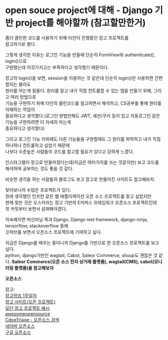 # open souce project에 대해 - Django 기반 project를 해야할까 (참고할만한거)

좀더 클린한 코드를 사용하기 위해 타인이 진행중인 장고 프로젝트를  
참고하기로 했다.  

그렇게 생각한 이유는 로그인 기능을 만들때 단순히 FormView와 authenticate(), login()으로  
구현했는데 이것가지고는 부족하다고 생각했기 때문이다.

장고의 login()을 보면, session을 이용하는 것 같은데 단순히 login()만 사용하면 간편할지는 몰라도  
원리를 아는게 힘들다. 원리를 알고 내가 직접 컨트롤할 수 있는 앱을 만들기 위해, 그리고 여러 방법으로  
기능을 구현하기 위해 타인의 클린코드를 참고하면서 해석하고, CS공부를 통해 원리를 이해하는 작업이  
필요하다고 생각했다.(로그인 방법만해도 JWT, 세션/쿠키 등이 있고 자동로그인 같은 기능을 구현하려면 더 자세히 아는게  
중요하다고 생각했다)

그리고 로그인 기능 이외에도 다른 기능들을 구현할때도 그 원리를 파악하고 내가 직접 하나하나 컨트롤하고 싶었기 때문에  
나보다 수준높은 사람들의 코드를 참고할 필요가 있다고 강하게 느꼈다.  

인스타그램이 장고로 만들어졌다는데(지금은 여러가지를 쓰는 것같지만) 보고 코드를 해석하며 공부하는 것도 좋을 것 같다.  

비슷한 생각을 하는 사람들의 블로그도 보고 장고로 만들어진 사이트도 참고해보자.  

찾아보니까 수많은 프로젝트가 있다.  
원래 생각했던 인프런 같은 웹 애플리케이션 오픈 소스 프로젝트를 찾고 싶었지만  
현재 찾은 것은 오스카라는 장고 기반의 E커머스 프레임워크 오픈소스 프로젝트인데  
첫 커밋부터 보면서 살펴봐야겠다.  

익숙해지면 머신러닝 쪽과 Django, Django rest framework, django-ninja, tensorflow, stackoverflow 중에  
깃허브를 보면서 오픈소스 프로젝트에 기여하고 싶다.  

지금은 Django를 배우는 중이니까 Django를 기반으로 한 오픈소스 프로젝트를 보고 싶다.  
python, django기반인 wagtail, Cabot, Saleor Commerce, shuup도 괜찮은 것 같다. 
**Saleor Commerce(오픈 소스 전자 상거래 플랫폼), wagtail(CMS), cabot(모니터링 플랫폼)을 참고해보자**

**오픈소스**

참고:  
[장고학습 1주일차](https://gaemin.tistory.com/11)  
[장고 사이트(오픈 프로젝트)](https://www.djangosites.org/)  
[모던 장고 프로젝트 예시](https://dev.to/jackdlinke/modern-django-project-examples-58mm)  
[awesomeopensource](https://awesomeopensource.com/)  
[CdoeTriage - 오픈소스 검색](https://www.codetriage.com/?language=Python)  
[네이버 오픈소스](https://naver.github.io/)  
[구글 오픈소스](https://opensource.google/)  
